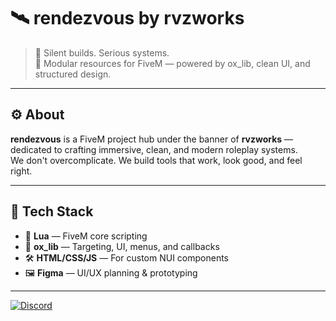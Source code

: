 # 🛰️ rendezvous by rvzworks

> 👾 Silent builds. Serious systems.  
> 🧩 Modular resources for FiveM — powered by ox_lib, clean UI, and structured design.

---

## ⚙️ About

**rendezvous** is a FiveM project hub under the banner of **rvzworks** — dedicated to crafting immersive, clean, and modern roleplay systems.  
We don't overcomplicate. We build tools that work, look good, and feel right.

---

## 🧰 Tech Stack

- 💬 **Lua** — FiveM core scripting
- 🧠 **ox_lib** — Targeting, UI, menus, and callbacks
- 🛠️ **HTML/CSS/JS** — For custom NUI components
- 🖼️ **Figma** — UI/UX planning & prototyping

---
[![Discord](https://img.shields.io/discord/1234567890?label=Discord&logo=discord&color=5865F2&style=for-the-badge)](https://discord.gg/PBKHe2ZYzk)
